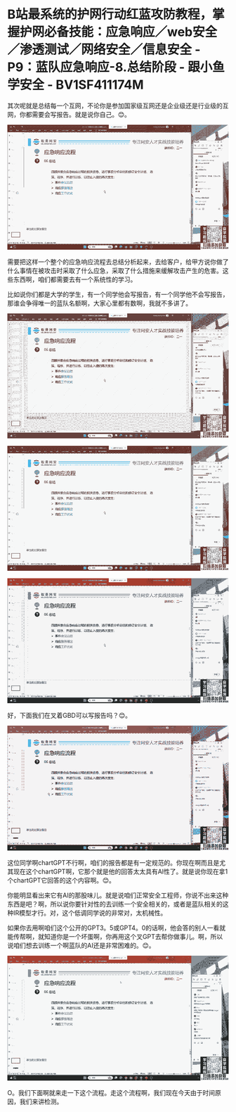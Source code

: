 # B站最系统的护网行动红蓝攻防教程，掌握护网必备技能：应急响应／web安全／渗透测试／网络安全／信息安全 - P9：蓝队应急响应-8.总结阶段 - 跟小鱼学安全 - BV1SF411174M

其次呢就是总结每一个互网，不论你是参加国家级互网还是企业级还是行业级的互网，你都需要会写报告。就是说你自己。😊。



![](img/31d88e11e24059876bbb53e0b9f8cebc_1.png)

需要把这样一个整个的应急响应流程去总结分析起来，去给客户，给甲方说你做了什么事情在被攻击时采取了什么应急，采取了什么措施来缓解攻击产生的危害。这些东西啊，咱们都需要去有一个系统性的学习。

比如说你们都是大学的学生，有一个同学他会写报告，有一个同学他不会写报告，那谁会争得唯一的蓝队名额啊，大家心里都有数啊，我就不多讲了。



![](img/31d88e11e24059876bbb53e0b9f8cebc_3.png)

![](img/31d88e11e24059876bbb53e0b9f8cebc_4.png)

![](img/31d88e11e24059876bbb53e0b9f8cebc_5.png)

好，下面我们在叉着GBD可以写报告吗？😊。

![](img/31d88e11e24059876bbb53e0b9f8cebc_7.png)

这位同学啊chartGPT不行啊，咱们的报告都是有一定规范的。你现在啊而且是尤其现在这个chartGPT啊，它那个就是他的回答太太具有AI性了。就是说你现在拿1个chartGPT它回答的这个内容啊。😊。

你能明显看出来它有AI的那股味儿。就是说咱们正常安全工程师，你说不出来这种东西是吧？啊，所以说你要针对性的去训练一个安全相关的，或者是蓝队相关的这种IR模型才行。对，这个低调同学说的非常对，太机械性。

如果你去用啊咱们这个公开的GPT3。5或GPT4。0的话啊，他会答的别人一看就能传帮啊，就知道你是一个坏蛋啊，你再用这个叉GPT去帮你做事儿。啊，所以说咱们想去训练一个啊蓝队的AI还是非常困难的。😊。



![](img/31d88e11e24059876bbb53e0b9f8cebc_9.png)

O。我们下面啊就来走一下这个流程。走这个流程啊，我们现在今天由于时间原因，我们来讲检测。
